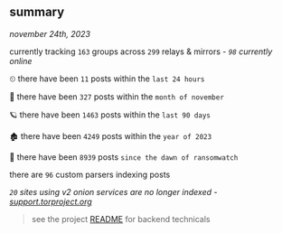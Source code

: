 
## summary
_november 24th, 2023_

currently tracking `163` groups across `299` relays & mirrors - _`98` currently online_

⏲ there have been `11` posts within the `last 24 hours`

🦈 there have been `327` posts within the `month of november`

🪐 there have been `1463` posts within the `last 90 days`

🏚 there have been `4249` posts within the `year of 2023`

🦕 there have been `8939` posts `since the dawn of ransomwatch`

there are `96` custom parsers indexing posts

_`20` sites using v2 onion services are no longer indexed - [support.torproject.org](https://support.torproject.org/onionservices/v2-deprecation/)_

> see the project [README](https://github.com/joshhighet/ransomwatch#ransomwatch--) for backend technicals
